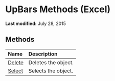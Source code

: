 
# UpBars Methods (Excel)

 **Last modified:** July 28, 2015


## Methods



|**Name**|**Description**|
|:-----|:-----|
| [Delete](d224d9c6-362b-b88c-0897-b759e635d409.md)|Deletes the object.|
| [Select](7302a1dd-370b-a168-fe2f-cd5217bd7db1.md)|Selects the object.|
